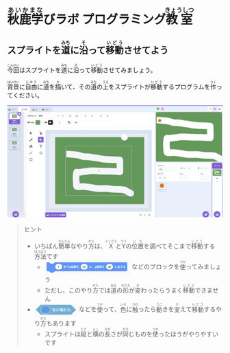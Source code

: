 # <ruby>秋鹿学<rt>あいかまな</rt></ruby>びラボ プログラミング<ruby>教室<rt>きょうしつ</rt></ruby>
## スプライトを<ruby>道<rt>みち</rt></ruby>に<ruby>沿<rt>そ</rt></ruby>って<ruby>移動<rt>いどう</rt></ruby>させてよう

<ruby>今回<rt>こんかい</rt></ruby>はスプライトを<ruby>道<rt>みち</rt></ruby>に<ruby>沿<rt>そ</rt></ruby>って<ruby>移動<rt>いどう</rt></ruby>させてみましょう。

<ruby>背景<rt>はいけい</rt></ruby>に<ruby>自由<rt>じゆう</rt></ruby>に<ruby>道<rt>みち</rt></ruby>を<ruby>描<rt>か</rt></ruby>いて、その<ruby>道<rt>みち</rt></ruby>の<ruby>上<rt>うえ</rt></ruby>をスプライトが<ruby>移動<rt>いどう</rt></ruby>するプログラムを<ruby>作<rt>つく</rt></ruby>ってください。

<img src="./images/background.png" width="600">

> ヒント
>
> - いちばん<ruby>簡単<rt>かんたん</rt></ruby>なやり<ruby>方<rt>かた</rt></ruby>は、<ruby>X<rt>エックス</rt></ruby>と<ruby>Y<rt>ワイ</rt></ruby>の<ruby>位置<rt>いち</rt></ruby>を<ruby>調<rt></rt></ruby>べてそこまで<ruby>移動<rt>いどう</rt></ruby>する<ruby>方法<rt>ほうほう</rt></ruby>です
>   - <img src="./images/move.png" width="200" style="vertical-align: middle;"> などのブロックを<ruby>使<rt>つか</rt></ruby>ってみましょう
>   - ただし、このやり<ruby>方<rt>かた</rt></ruby>では<ruby>道<rt>みち</rt></ruby>の<ruby>形<rt>かたち</rt></ruby>が<ruby>変<rt>か</rt></ruby>わったらうまく<ruby>移動<rt>いどう</rt></ruby>できません
> - <img src="./images/color.png" width="100" style="vertical-align: middle;"> などを<ruby>使<rt>つか</rt></ruby>って、<ruby>色<rt>いろ</rt></ruby>に<ruby>触<rt>さわ</rt></ruby>ったら<ruby>動<rt>うご</rt></ruby>きを<ruby>変<rt>か</rt></ruby>えて<ruby>移動<rt>いどう</rt></ruby>するやり<ruby>方<rt>かた</rt></ruby>もあります
>   - スプライトは<ruby>縦<rt>たて</rt></ruby>と<ruby>横<rt>よこ</rt></ruby>の<ruby>長<rt>なが</rt></ruby>さが<ruby>同<rt>おな</rt></ruby>じものを<ruby>使<rt>つか</rt></ruby>ったほうがやりやすいです
